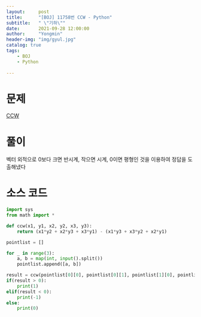 ```yaml
---
layout:     post
title:      "[BOJ] 11758번 CCW - Python"
subtitle:   " \"기하\""
date:       2021-09-28 12:00:00
author:     "Yongmin"
header-img: "img/gyul.jpg"
catalog: true
tags:
    - BOJ
    - Python
  
---
```


# 문제
[CCW](https://www.acmicpc.net/problem/11758)

# 풀이

벡터 외적으로 0보다 크면 반시계, 작으면 시계, 0이면 평형인 것을 이용하여 정답을 도출해냈다

# 소스 코드

```python
import sys
from math import *

def ccw(x1, y1, x2, y2, x3, y3):
    return (x1*y2 + x2*y3 + x3*y1) - (x1*y3 + x3*y2 + x2*y1)

pointlist = []

for _ in range(3):
    a, b = map(int, input().split())
    pointlist.append([a, b])

result = ccw(pointlist[0][0], pointlist[0][1], pointlist[1][0], pointlist[1][1], pointlist[2][0], pointlist[2][1])
if(result > 0):
    print(1)
elif(result < 0):
    print(-1)
else:
    print(0)
```
